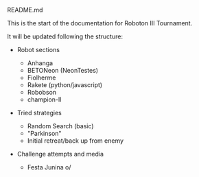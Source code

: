 README.md



This is the start of the documentation for Roboton III Tournament.

It will be updated following the structure:

- Robot sections

    - Anhanga
    - BETONeon (NeonTestes)
    - Fiolherme
    - Rakete (python/javascript)
    - Robobson
    - champion-II
    

- Tried strategies
    - Random Search (basic)
    - "Parkinson"
    - Initial retreat/back up from enemy

- Challenge attempts and media
    - Festa Junina o/